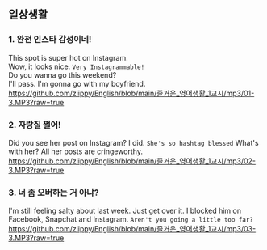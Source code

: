## 일상생활

### 1. 완전 인스타 감성이네!
This spot is super hot on Instagram.  
Wow, it looks nice. `Very Instagrammable!`  
Do you wanna go this weekend?  
I'll pass. I'm gonna go with my boyfriend.  
https://github.com/ziippy/English/blob/main/즐거운_영어생활_1교시/mp3/01-3.MP3?raw=true

### 2. 자랑질 쩔어!
Did you see her post on Instagram?
I did. `She's so hashtag blessed`
What's with her?
All her posts are cringeworthy.
https://github.com/ziippy/English/blob/main/즐거운_영어생활_1교시/mp3/02-3.MP3?raw=true

### 3. 너 좀 오버하는 거 아냐?
I'm still feeling salty about last week.
Just get over it.
I blocked him on Facebook, Snapchat and Instagram.
`Aren't you going a little too far?`
https://github.com/ziippy/English/blob/main/즐거운_영어생활_1교시/mp3/03-3.MP3?raw=true
